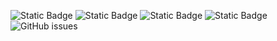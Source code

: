 ![Static Badge](https://img.shields.io/badge/blacklists-61-000000) ![Static Badge](https://img.shields.io/badge/blacklisted-2904007-cc0000) ![Static Badge](https://img.shields.io/badge/whitelisted-2250-00CC00) ![Static Badge](https://img.shields.io/badge/streaming_blacklist-28107-000000) ![GitHub issues](https://img.shields.io/github/issues/fabriziosalmi/blacklists)
